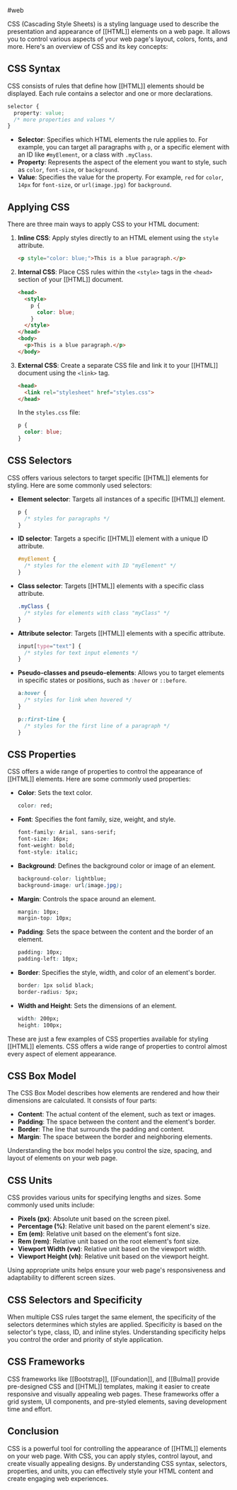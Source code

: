 #web 

CSS (Cascading Style Sheets) is a styling language used to describe the presentation and appearance of [[HTML]] elements on a web page. It allows you to control various aspects of your web page's layout, colors, fonts, and more. Here's an overview of CSS and its key concepts:

## CSS Syntax

CSS consists of rules that define how [[HTML]] elements should be displayed. Each rule contains a selector and one or more declarations.

```css
selector {
  property: value;
  /* more properties and values */
}
```

- **Selector**: Specifies which HTML elements the rule applies to. For example, you can target all paragraphs with `p`, or a specific element with an ID like `#myElement`, or a class with `.myClass`.
- **Property**: Represents the aspect of the element you want to style, such as `color`, `font-size`, or `background`.
- **Value**: Specifies the value for the property. For example, `red` for `color`, `14px` for `font-size`, or `url(image.jpg)` for `background`.

## Applying CSS

There are three main ways to apply CSS to your HTML document:

1. **Inline CSS**: Apply styles directly to an HTML element using the `style` attribute.

   ```html
   <p style="color: blue;">This is a blue paragraph.</p>
   ```

2. **Internal CSS**: Place CSS rules within the `<style>` tags in the `<head>` section of your [[HTML]] document.

   ```html
   <head>
     <style>
       p {
         color: blue;
       }
     </style>
   </head>
   <body>
     <p>This is a blue paragraph.</p>
   </body>
   ```

3. **External CSS**: Create a separate CSS file and link it to your [[HTML]] document using the `<link>` tag.

   ```html
   <head>
     <link rel="stylesheet" href="styles.css">
   </head>
   ```

   In the `styles.css` file:

   ```css
   p {
     color: blue;
   }
   ```

## CSS Selectors

CSS offers various selectors to target specific [[HTML]] elements for styling. Here are some commonly used selectors:

- **Element selector**: Targets all instances of a specific [[HTML]] element.

  ```css
  p {
    /* styles for paragraphs */
  }
  ```

- **ID selector**: Targets a specific [[HTML]] element with a unique ID attribute.

  ```css
  #myElement {
    /* styles for the element with ID "myElement" */
  }
  ```

- **Class selector**: Targets [[HTML]] elements with a specific class attribute.

  ```css
  .myClass {
    /* styles for elements with class "myClass" */
  }
  ```

- **Attribute selector**: Targets [[HTML]] elements with a specific attribute.

  ```css
  input[type="text"] {
    /* styles for text input elements */
  }
  ```

- **Pseudo-classes and pseudo-elements**: Allows you to target elements in specific states or positions, such as `:hover` or `::before`.

  ```css
  a:hover {
    /* styles for link when hovered */
  }

  p::first-line {
    /* styles for the first line of a paragraph */
  }
  ```

## CSS Properties

CSS offers a wide range of properties to control the appearance of [[HTML]] elements. Here are some commonly used properties:

- **Color**: Sets the text color.

  ```css
  color: red;
  ```

- **Font**: Specifies the font family, size, weight, and style.

  ```css
  font-family: Arial, sans-serif;
  font-size: 16px;
  font-weight: bold;
  font-style: italic;
  ```

- **Background**: Defines the background color or image of an element.

  ```css
  background-color: lightblue;
  background-image: url(image.jpg);
  ```

- **Margin**: Controls the space around an element.

  ```css
  margin: 10px;
  margin-top: 10px;
  ```

- **Padding**: Sets the space between the content and the border of an element.

  ```css
  padding: 10px;
  padding-left: 10px;
  ```

- **Border**: Specifies the style, width, and color of an element's border.

  ```css
  border: 1px solid black;
  border-radius: 5px;
  ```

- **Width and Height**: Sets the dimensions of an element.

  ```css
  width: 200px;
  height: 100px;
  ```

These are just a few examples of CSS properties available for styling [[HTML]] elements. CSS offers a wide range of properties to control almost every aspect of element appearance.

## CSS Box Model

The CSS Box Model describes how elements are rendered and how their dimensions are calculated. It consists of four parts:

- **Content**: The actual content of the element, such as text or images.
- **Padding**: The space between the content and the element's border.
- **Border**: The line that surrounds the padding and content.
- **Margin**: The space between the border and neighboring elements.

Understanding the box model helps you control the size, spacing, and layout of elements on your web page.

## CSS Units

CSS provides various units for specifying lengths and sizes. Some commonly used units include:

- **Pixels (px)**: Absolute unit based on the screen pixel.
- **Percentage (%)**: Relative unit based on the parent element's size.
- **Em (em)**: Relative unit based on the element's font size.
- **Rem (rem)**: Relative unit based on the root element's font size.
- **Viewport Width (vw)**: Relative unit based on the viewport width.
- **Viewport Height (vh)**: Relative unit based on the viewport height.

Using appropriate units helps ensure your web page's responsiveness and adaptability to different screen sizes.

## CSS Selectors and Specificity

When multiple CSS rules target the same element, the specificity of the selectors determines which styles are applied. Specificity is based on the selector's type, class, ID, and inline styles. Understanding specificity helps you control the order and priority of style application.

## CSS Frameworks

CSS frameworks like [[Bootstrap]], [[Foundation]], and [[Bulma]] provide pre-designed CSS and [[HTML]] templates, making it easier to create responsive and visually appealing web pages. These frameworks offer a grid system, UI components, and pre-styled elements, saving development time and effort.

## Conclusion

CSS is a powerful tool for controlling the appearance of [[HTML]] elements on your web page. With CSS, you can apply styles, control layout, and create visually appealing designs. By understanding CSS syntax, selectors, properties, and units, you can effectively style your HTML content and create engaging web experiences.
